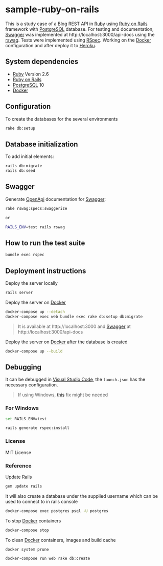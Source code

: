 # sample-ruby-on-rails

This is a study case of a Blog REST API in [Ruby] using [Ruby on Rails] framework with [PostgreSQL] database. For testing and documentation, [Swagger] was implemented at http://localhost:3000/api-docs using the [rswag]. Tests were implemented using [RSpec]. Working on the [Docker] configuration and after deploy it to [Heroku].

## System dependencies

 - [Ruby] Version 2.6
 - [Ruby on Rails]
 - [PostgreSQL] 10
 - [Docker]

## Configuration

To create the databases for the several environments
```sh
rake db:setup
```

## Database initialization

To add initial elements:
```sh
rails db:migrate
rails db:seed
```

## Swagger

Generate [OpenApi] documentation for [Swagger]:
```sh
rake rswag:specs:swaggerize

or

RAILS_ENV=test rails rswag
```

## How to run the test suite

```sh
bundle exec rspec
```
## Deployment instructions

Deploy the server locally
```sh
rails server
```

Deploy the server on [Docker]
```sh
docker-compose up --detach
docker-compose exec web bundle exec rake db:setup db:migrate
```

> It is available at  http://localhost:3000 and [Swagger] at http://localhost:3000/api-docs

Deploy the server on [Docker] after the database is created
```sh
docker-compose up --build
```

## Debugging

It can be debugged in [Visual Studio Code], the `launch.json` has the necessary configuration.

> If using Windows, [this](https://github.com/rubyide/vscode-ruby/issues/113#issuecomment-288667216) fix might be needed

### For Windows

```sh
set RAILS_ENV=test
```

```sh
rails generate rspec:install
```

### License

MIT License

### Reference

Update Rails
```sh
gem update rails
```

It will also create a database under the supplied username which can be used to connect to in rails console
```sh
docker-compose exec postgres psql -U postgres
```

To stop [Docker] containers
```sh
docker-compose stop
```

To clean [Docker] containers, images and build cache
```sh
docker system prune
```

```sh
docker-compose run web rake db:create
```

[//]: # (These are reference links used in the body of this note and get stripped out when the markdown processor does its job. There is no need to format nicely because it shouldn't be seen. Thanks SO - http://stackoverflow.com/questions/4823468/store-comments-in-markdown-syntax)
[Docker]: <https://www.docker.com/>
[Heroku]: <https://www.heroku.com/>
[OpenApi]: <https://www.openapis.org/>
[PostgreSQL]: <https://www.postgresql.org/>
[RSpec]: <https://rspec.info/>
[rswag]: <https://github.com/rswag/rswag>
[Ruby]: <https://www.ruby-lang.org/en/>
[Ruby On Rails]: <https://rubyonrails.org/>
[Swagger]:<https://swagger.io/>
[Visual Studio Code]: <https://github.com/rubyide/vscode-ruby/issues/113#issuecomment-288667216>